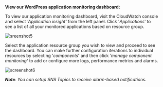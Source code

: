﻿**View our WordPress application monitoring dashboard:**

To view our application monitoring dashboard, visit the CloudWatch console and select *'Application insight'* from the left panel. Click '*Applications*' to see a list of all your monitored applications based on resource group.

![sreenshot5](./task2_images/view_monitoring_image21.png)

Select the application resource group you wish to view and proceed to see the dashboard. You can make further configuration iterations to individual resources by selecting '*components*' and then click *'manage component monitoring'* to add or configure more logs, performance metrics and alarms.

![screenshot6](./task2_images/view_monitoring_image22.png)

***Note***: _You can setup SNS Topics to receive alarm-based notifications_.
